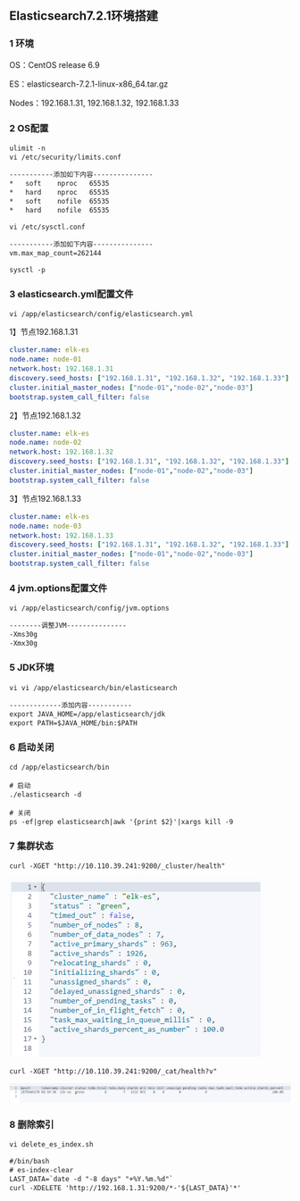 ## Elasticsearch7.2.1环境搭建

### 1 环境

OS：CentOS release 6.9

ES：elasticsearch-7.2.1-linux-x86_64.tar.gz

Nodes：192.168.1.31, 192.168.1.32, 192.168.1.33



### 2 OS配置

```shell
ulimit -n
vi /etc/security/limits.conf
```

```
-----------添加如下内容---------------
*	soft    nproc   65535
*	hard    nproc   65535
*	soft    nofile  65535
*	hard    nofile  65535
```



```shell
vi /etc/sysctl.conf
```

```
-----------添加如下内容---------------
vm.max_map_count=262144
```

```shell
sysctl -p
```



### 3 elasticsearch.yml配置文件

```shell
vi /app/elasticsearch/config/elasticsearch.yml
```

1】节点192.168.1.31

```yml
cluster.name: elk-es
node.name: node-01
network.host: 192.168.1.31
discovery.seed_hosts: ["192.168.1.31", "192.168.1.32", "192.168.1.33"]
cluster.initial_master_nodes: ["node-01","node-02","node-03"]
bootstrap.system_call_filter: false
```

2】节点192.168.1.32

```yml
cluster.name: elk-es
node.name: node-02
network.host: 192.168.1.32
discovery.seed_hosts: ["192.168.1.31", "192.168.1.32", "192.168.1.33"]
cluster.initial_master_nodes: ["node-01","node-02","node-03"]
bootstrap.system_call_filter: false
```

3】节点192.168.1.33

```yml
cluster.name: elk-es
node.name: node-03
network.host: 192.168.1.33
discovery.seed_hosts: ["192.168.1.31", "192.168.1.32", "192.168.1.33"]
cluster.initial_master_nodes: ["node-01","node-02","node-03"]
bootstrap.system_call_filter: false
```



### 4 jvm.options配置文件

```shell
vi /app/elasticsearch/config/jvm.options
```

```
--------调整JVM---------------
-Xms30g 
-Xmx30g
```



### 5 JDK环境

```shell
vi vi /app/elasticsearch/bin/elasticsearch
```

```
-------------添加内容-----------
export JAVA_HOME=/app/elasticsearch/jdk
export PATH=$JAVA_HOME/bin:$PATH
```



### 6 启动关闭

```shell
cd /app/elasticsearch/bin
 
# 启动
./elasticsearch -d
 
# 关闭
ps -ef|grep elasticsearch|awk '{print $2}'|xargs kill -9
```



### 7 集群状态

```shell
curl -XGET "http://10.110.39.241:9200/_cluster/health"
```

![1575949150190](assets/1575949150190.png)





```shell
curl -XGET "http://10.110.39.241:9200/_cat/health?v"
```

![1575949227456](assets/1575949227456.png)



### 8 删除索引

```shell
vi delete_es_index.sh
```

```shell
#/bin/bash
# es-index-clear
LAST_DATA=`date -d "-8 days" "+%Y.%m.%d"`
curl -XDELETE 'http://192.168.1.31:9200/*-'${LAST_DATA}'*'
```





